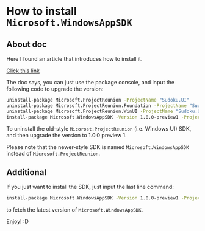 ﻿# How to install `Microsoft.WindowsAppSDK`

## About doc

Here I found an article that introduces how to install it.

[Click this link](https://docs.microsoft.com/en-us/windows/apps/windows-app-sdk/update-existing-projects-to-the-latest-release)

The doc says, you can just use the package console, and input the following code to upgrade the version:

```bash
uninstall-package Microsoft.ProjectReunion -ProjectName "Sudoku.UI"
uninstall-package Microsoft.ProjectReunion.Foundation -ProjectName "Sudoku.UI"
uninstall-package Microsoft.ProjectReunion.WinUI -ProjectName "Sudoku.UI"
install-package Microsoft.WindowsAppSDK -Version 1.0.0-preview1 -ProjectName "Sudoku.UI"
```

To uninstall the old-style `Micorost.ProjectReunion` (i.e. Windows UI) SDK, and then upgrade the version to 1.0.0 preview 1.

Please note that the newer-style SDK is named `Microsoft.WindowsAppSDK` instead of `Microsoft.ProjectReunion`.

## Additional

If you just want to install the SDK, just input the last line command:

```bash
install-package Microsoft.WindowsAppSDK -Version 1.0.0-preview1 -ProjectName "Sudoku.UI"
```

to fetch the latest version of `Microsoft.WindowsAppSDK`.

Enjoy! :D